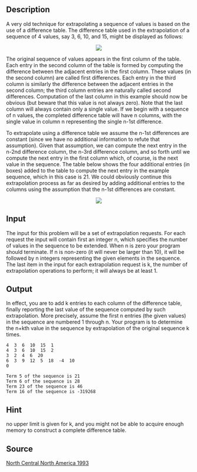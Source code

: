 <h2>Description</h2><p>A very old technique for extrapolating a sequence of values is based on the use of a difference table. The difference table used in the extrapolation of a sequence of 4 values, say 3, 6, 10, and 15, might be displayed as follows: 
</p><center><img src="images/1538_1.jpg"></center><p>
</p>The original sequence of values appears in the first column of the table. Each entry in the second column of the table is formed by computing the difference between the adjacent entries in the first column. These values (in the second column) are called first differences. Each entry in the third column is similarly the difference between the adjacent entries in the second column; the third column entries are naturally called second differences. Computation of the last column in this example should now be obvious (but beware that this value is not always zero). Note that the last column will always contain only a single value. If we begin with a sequence of n values, the completed difference table will have n columns, with the single value in column n representing the single n-1st difference. 

To extrapolate using a difference table we assume the n-1st differences are constant (since we have no additional information to refute that assumption). Given that assumption, we can compute the next entry in the n-2nd difference column, the n-3rd difference column, and so forth until we compute the next entry in the first column which, of course, is the next value in the sequence. The table below shows the four additional entries (in boxes) added to the table to compute the next entry in the example sequence, which in this case is 21. We could obviously continue this extrapolation process as far as desired by adding additional entries to the columns using the assumption that the n-1st differences are constant. 
<center><img src="images/1538_2.jpg"></center><h2>Input</h2><p>The input for this problem will be a set of extrapolation requests. For each request the input will contain first an integer n, which specifies the number of values in the sequence to be extended. When n is zero your program should terminate. If n is non-zero (it will never be larger than 10), it will be followed by n integers representing the given elements in the sequence. The last item in the input for each extrapolation request is k, the number of extrapolation operations to perform; it will always be at least 1.</p><h2>Output</h2><p>In effect, you are to add k entries to each column of the difference table, finally reporting the last value of the sequence computed by such extrapolation. More precisely, assume the first n entries (the given values) in the sequence are numbered 1 through n. Your program is to determine the n+kth value in the sequence by extrapolation of the original sequence k times. 
</p><pre><code class="language-input1">4  3  6  10  15  1
4  3  6  10  15  2
3  2  4  6  20
6  3  9  12  5  18  -4  10
0</code></pre><pre><code class="language-output1">Term 5 of the sequence is 21
Term 6 of the sequence is 28
Term 23 of the sequence is 46
Term 16 of the sequence is -319268</code></pre><h2>Hint</h2><p>no upper limit is given for k, and you might not be able to acquire enough memory to construct a complete difference table.</p><h2>Source</h2><a href="searchproblem?field=source&amp;key=North+Central+North+America+1993">North Central North America 1993</a>